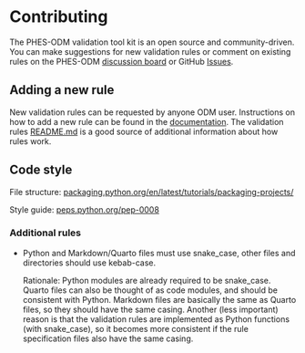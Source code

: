 # Contributing

The PHES-ODM validation tool kit is an open source and community-driven. You can make suggestions for new validation rules or comment on existing rules on the PHES-ODM [discussion board](https://odm.discourse.group) or GitHub [Issues](https://github.com/Big-Life-Lab/PHES-ODM-Validation/issues).

## Adding a new rule

New validation rules can be requested by anyone ODM user. Instructions on how to add a new rule can be found in the [documentation](/rules.html#adding-a-new-rule). The validation rules [README.md](/rules.html) is a good source of additional information about how rules work.

## Code style

File structure:
[packaging.python.org/en/latest/tutorials/packaging-projects/](https://packaging.python.org/en/latest/tutorials/packaging-projects/)

Style guide:
[peps.python.org/pep-0008](https://peps.python.org/pep-0008/)

### Additional rules

- Python and Markdown/Quarto files must use snake_case, other files and
  directories should use kebab-case.

  Rationale: Python modules are already required to be snake_case. Quarto files
  can also be thought of as code modules, and should be consistent with Python.
  Markdown files are basically the same as Quarto files, so they should have
  the same casing. Another (less important) reason is that the validation rules
  are implemented as Python functions (with snake_case), so it becomes more
  consistent if the rule specification files also have the same casing.
